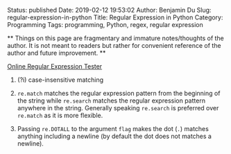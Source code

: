 Status: published
Date: 2019-02-12 19:53:02
Author: Benjamin Du
Slug: regular-expression-in-python
Title: Regular Expression in Python
Category: Programming
Tags: programming, Python, regex, regular expression

**
Things on this page are fragmentary and immature notes/thoughts of the author.
It is not meant to readers but rather for convenient reference of the author and future improvement.
**


[Online Regular Expression Tester](https://regex101.com/)


1. (?i) case-insensitive matching

2. `re.match` matches the regular expression pattern from the beginning of the string
    while `re.search` matches the regular expression pattern anywhere in the string.
    Generally speaking `re.search` is preferred over `re.match`
    as it is more flexible.

3. Passing `re.DOTALL` to the argument `flag` makes the dot (`.`) matches anything
    including a newline (by default the dot does not matches a newline).
